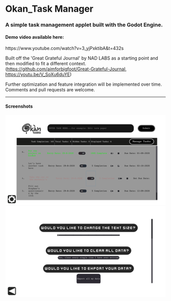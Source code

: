 # Okan_Task Manager
<h3>A simple task management applet built with the Godot Engine.</h3>

<h4>Demo video available here:</h4>
https://www.youtube.com/watch?v=3_yjPxktibA&t=432s

Built off the 'Great Grateful Journal' by NAD LABS 
as a starting point and then modified to fit a different context.
(https://github.com/aimforbigfoot/Great-Grateful-Journal, https://youtu.be/V_SoXu6duYE) 

Further optimization and feature integration will be implemented over time.
Comments and pull requests are welcome.
<hr>

<h4>Screenshots</h4>

![](images/main.png)
![](images/second.png)

